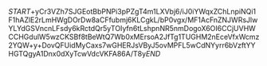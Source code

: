 $START$+yCr3VZh7SJGEotBbPNPi3pPZgT4m1LXVbj6/iJ0iYWqxZChLnpiNQi1F1hAZlE2rLmHWgDOrDw8aCFfubmj6KLCgkL/bP0vgx/MF1AcFnZNJWRsJlwYLYdGSVncnLFsdy6kRctdQr5yTOIyfn6tLshpnNR5nmDogoX6OI6CCjUVHWCCHGdulW5wzCKSBf8tBeWtQ7Wb0xMErsoA2JfTg1TUGHM2nEceVfxWcmz2YQW+y+DovQFUidMyCaxs7wGHERJsVByJ5ovMPFL5wCdNYyrr6bVzftYYHGTQgyA1Dnx0dXyTcwVdcVKFA86A/T8y$END$